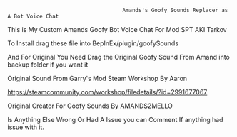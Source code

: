                                         Amands's Goofy Sounds Replacer as A Bot Voice Chat

This is My Custom Amands Goofy Bot Voice Chat For Mod SPT AKI Tarkov

To Install drag these file into BepInEx/plugin/goofySounds

And For Original You Need Drag the Original Goofy Sound From Amand into backup folder if you want it

Original Sound From Garry's Mod Steam Workshop By Aaron

https://steamcommunity.com/workshop/filedetails/?id=2991677067

Original Creator For Goofy Sounds By AMANDS2MELLO

Is Anything Else Wrong Or Had A Issue you can Comment If anything had issue with it.
